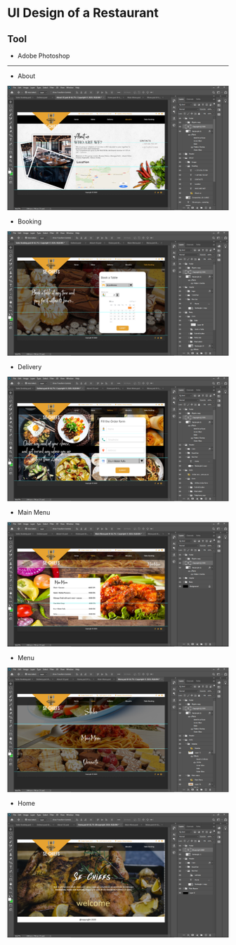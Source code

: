 # UI Design of a Restaurant

Tool
----------------------------
- Adobe Photoshop

----------------------------

- About

![](/about.png)

- Booking

![](/booking.png)

- Delivery

![](/delivery.png)

- Main Menu

![](/mainMenu.png)

- Menu

![](/menu.png)

- Home

![](/paint.png)
